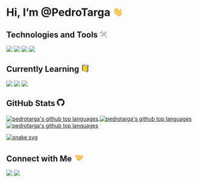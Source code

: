 # Hi, I’m @PedroTarga <img src="./media/waving-hand.gif" width="30px">

## Technologies and Tools <img src="./media/hammer-and-wrench.gif" width="20px">

![](https://img.shields.io/badge/Editor-VSCode-informational?style=flat&logo=visualstudiocode&logoColor=white&color=#61bb94)
![](https://img.shields.io/badge/Code-JavaScript-informational?style=flat&logo=javascript&logoColor=white&color=#61bb94)
![](https://img.shields.io/badge/Code-HTML-informational?style=flat&logo=html5&logoColor=white&color=#61bb94)
![](https://img.shields.io/badge/Code-CSS-informational?style=flat&logo=css3&logoColor=white&color=#61bb94)

## Currently Learning <img src="./media/books.gif" width="20px">

![](https://img.shields.io/badge/Code-Python-informational?style=flat&logo=python&logoColor=white&color=#61bb94)
![](https://img.shields.io/badge/Database-MySQL-informational?style=flat&logo=mysql&logoColor=white&color=#61bb94)
![](https://img.shields.io/badge/Backend-Node.js-informational?style=flat&logo=nodedotjs&logoColor=white&color=#61bb94)

## GitHub Stats <img src="./media/github.svg" width="20px"> 

<a href="https://github.com/PedroTarga">
<img height="140px" align="center" src="https://github-readme-stats.vercel.app/api?username=pedrotarga&theme=vue&hide=contribs,prs&show_icons=true&bg_color=white" alt="pedrotarga's github top languages" />
<img height="140px" align="center" src="https://github-readme-stats.vercel.app/api/wakatime?username=targapedro&theme=vue&bg_color=white" alt="pedrotarga's github top languages" />
<img height="140px" width="300px" align="center" src="https://github-readme-stats.vercel.app/api/top-langs/?username=pedrotarga&theme=vue&layout=compact&bg_color=white" alt="pedrotarga's github top languages" />


![snake svg](https://github.com/PedroTarga/PedroTarga/blob/output/github-contribution-grid-snake.svg)
</a>


## Connect with Me <img src="./media/shaking-hands.gif" width="30px"> 

<a href="twitter.com/TargePeter"><img src="https://img.shields.io/badge/-Twitter-%23333?style=for-the-badge&logo=twitter&logoColor=white&color=blue"></a>
<a href = "mailto:targa.pe@gmail.com"><img src="https://img.shields.io/badge/-Gmail-%23333?style=for-the-badge&logo=gmail&logoColor=white&color=red" target="_blank"></a>



